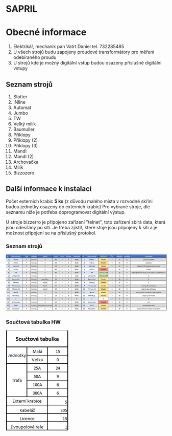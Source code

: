 # SAPRIL

# Obecné informace
1. Elektrikář, mechanik pan Vatrt Daniel tel. 732285485
2. U všech strojů budu zapojeny proudové transformátory pro měření odebíraného proudu
3. U strojů kde je možný digitální vstup budou osazeny příslušné digitální vstupy


## Seznam strojů

1. Slotter
2. INline
3. Automat
4. Jumbo
5. TW
6. Velký milík
7. Baumuller
8. Příklopy
9. Příklopy (2)
10. Příklopy (3)
11. Mandl
12. Mandl (2)
13. Archovačka
14. Milík
15. Bizzozero

## Další informace k instalaci

Počet externích krabic **5 ks** (z důvodu malého místa v rozvodné skříni budou jednotky osazeny do externích krabic)
Pro vybrané stroje, dle seznamu níže je potřeba doprogramovat digitální výstup.

U stroje bizzerro je připojeno zařízení "telnet", toto zařízení sbírá data, která jsou odesílány po síti.
Je třeba zjistit, které stoje jsou připojeny k síti a je možnost připojení se na příslušný protokol.

### Seznam strojů
![Seznam stroju](seznam_stroju.png)

### Součtová tabulka HW

![Souctova tabulka](Souctova_tabulka.png)
